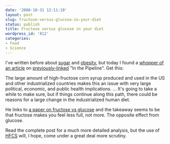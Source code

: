 ```yaml
---
date: '2008-10-31 12:11:10'
layout: post
slug: fructose-versus-glucose-in-your-diet
status: publish
title: Fructose versus glucose in your diet
wordpress_id: '812'
categories:
- Food
- Science
---
```


I've written before about [sugar](http://fnord.phfactor.net/2007/02/25/sugar-the-opiate-of-our-times/) and [obesity](http://fnord.phfactor.net/2007/07/19/interesting-paper-one-cause-of-obesity-found/), but today I found a [whopper of an article](http://pipeline.corante.com/archives/2008/10/31/fructose_in_the_brain.php) on [previously-linked](http://fnord.phfactor.net/2008/03/05/laugh-out-loud-chemistry-humor/) "In the Pipeline". Get this:



> 
The large amount of high-fructose corn syrup produced and used in the US and other industrialized countries makes this an issue with very large political, economic, and public health implications.
...
It's going to take a while to make sure, but if things continue along this path, there could be reasons for a large change in the industrialized human diet. 




He links to [a paper on fructose vs glucose](http://www.pnas.org/content/early/2008/10/28/0809255105.full.pdf) and the takeaway seems to be that fructose makes you feel less full, not more. The opposite effect from glucose.



Read the complete post for a much more detailed analysis, but the use of [HFCS](http://en.wikipedia.org/wiki/HFCS) will, I hope, come under a great deal more scrutiny.
